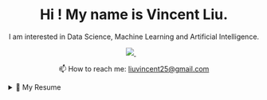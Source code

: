 

<h1 align='center'>
  Hi ! My name is Vincent Liu.
</h1>

<p align='center'>
  I am interested in Data Science, Machine Learning and Artificial Intelligence.
</p>



<p align='center'>
  
  <!--&nbsp;&nbsp;-->
  <a href="https://www.linkedin.com/in/liuvince25//">
    <img src="https://img.shields.io/badge/linkedin-%230077B5.svg?&style=for-the-badge&logo=linkedin&logoColor=white" />
  </a>&nbsp;&nbsp;&nbsp;
</p>

<!-- <details align='center'>
  <summary>:zap: My workspace specs</summary>
</details>-->

<p align='center'>
  📫 How to reach me: <a href='mailto:liuvincent25@gmail.com'>liuvincent25@gmail.com</a>
</p>

<details>
  <summary>📃 My Resume</summary>


## Education
- 📖 **Master MVA Mathematiques, Vision, Apprentissage** - Gap semester - Drop out after first semester to start my career\
📆 Oct 2020 - Jan 2021\
📍 **ENS Paris-Saclay**

- 📖 **Applied Mathematics and Computer Science**\
📆 Sept 2015 - Sept 2020\
📍 **Polytech Sorbonne - Sorbonne Université** - Paris, France

## Experience

<img align="right" src="https://img.shields.io/badge/Amazon_AWS-232F3E?style=for-the-badge&logo=amazon-aws&logoColor=white" />
<img align="right" src="https://img.shields.io/badge/Flask-000000?style=for-the-badge&logo=flask&logoColor=white" />
<img align="right" src="https://img.shields.io/badge/SQLite-07405E?style=for-the-badge&logo=sqlite&logoColor=white" />
<img align="right" src="https://img.shields.io/badge/Python-3776AB?style=for-the-badge&logo=python&logoColor=white" />

- 👨‍💻 **Data Scientist Intern**\
📆 Feb 2020 - Aug 2020\
📍 **Meetic** - Paris, France

<img align="right" src="https://img.shields.io/badge/Amazon_AWS-232F3E?style=for-the-badge&logo=amazon-aws&logoColor=white" />
<img align="right" src="https://img.shields.io/badge/Python-3776AB?style=for-the-badge&logo=python&logoColor=white" />


- 👨‍💻 **Applied Scientist Intern**\
📆 June 2019 - Sept 2019\
📍 **Amazon** - Luxembourg

<img align="right" src="https://img.shields.io/badge/Shell_Script-121011?style=for-the-badge&logo=gnu-bash&logoColor=white" />
<img align="right" src="https://img.shields.io/badge/C-00599C?style=for-the-badge&logo=c&logoColor=white" />
<img align="right" src="https://img.shields.io/badge/Python-3776AB?style=for-the-badge&logo=python&logoColor=white" />

- 👨‍💻 **Deep Learning Intern**\
📆 July 2018 - Aug 2018\
📍 **Thales** - Cergy, France

</details>
